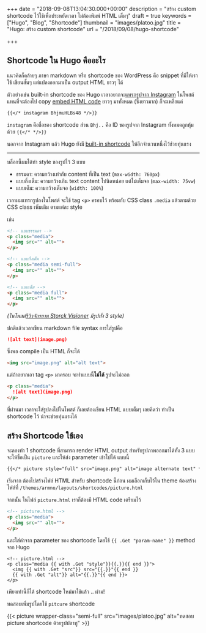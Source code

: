 +++
date = "2018-09-08T13:04:30.000+00:00"
description = "สร้าง custom shortcode ไว้ใช้เพื่อประหยัดเวลา ไม่ต้องพิมพ์ HTML เต็มๆ"
draft = true
keywords = ["Hugo", "Blog", "Shortcode"]
thumbnail = "images/platoo.jpg"
title = "Hugo: สร้าง custom shortcode"
url = "/2018/09/08/hugo-shortcode"

+++
## Shortcode ใน Hugo คืออะไร

แนวคิดก็คล้ายๆ ภาษา markdown หรือ shortcode ของ WordPress คือ snippet ที่มีให้เราใช้ เขียนสั้นๆ แต่แปลงออกมาเป็น output HTML ยาวๆ ได้

ตัวอย่างเช่น built-in shortcode ของ Hugo เวลาอยากจะ[แทรกรูปจาก Instagram](https://gohugo.io/content-management/shortcodes/#example-instagram-input)
ในโพสต์ แทนที่จะต้องไป copy [embed HTML code](https://help.instagram.com/513918941996087)
ยาวๆ มาทั้งหมด (ซึ่งยาวมาก) ก็จะเหลือแค่

```markdown
{{</* instagram BhjmuHLBs48 */>}}
```

`instagram` คือชื่อของ shortcode ส่วน `Bhj..` คือ ID ของรูปจาก Instagram
ทั้งหมดถูกหุ้มด้วย `{{</* */>}}`

นอกจาก Instagram แล้ว Hugo ยังมี [built-in shortcode](https://gohugo.io/content-management/shortcodes/#use-hugo-s-built-in-shortcodes)
ให้อีกจำนวนหนึ่งไว้ช่วยทุ่นแรง

---

บล็อกนี้ผมได้ทำ style ของรูปไว้ 3 แบบ

- ธรรมดา: ความกว้างเท่ากับ content ที่เป็น text (`max-width: 760px`)
- แบบกึ่งเต็ม: ความกว้างเกิน text content ไปนิดหน่อย แต่ไม่เต็มจอ (`max-width: 75vw`)
- แบบเต็ม: ความกว้างเต็มจอ (`width: 100%`)

เวลาผมแทรกรูปลงในโพสต์ จะใช้ tag `<p>` ครอบไว้
พร้อมกับ CSS class `.media` แล้วตามด้วย CSS class เพิ่มเติม ตามแต่ละ style

เช่น

```html
<!-- แบบธรรมดา -->
<p class="media">
  <img src="" alt="">
</p>

<!-- แบบกึ่งเต็ม -->
<p class="media semi-full">
  <img src="" alt="">
</p>

<!-- แบบเต็ม -->
<p class="media full">
  <img src="" alt="">
</p>
```

_(ในโพสต์[รีวิวจักรยาน Storck Visioner](https://armno.in.th/2018/03/17/review-storck-vision-comp-g1/) มีรูปทั้ง 3 style)_

ปกติแล้วเวลาเขียน markdown file syntax การใส่รูปคือ

```markdown
![alt text](image.png)
```

ซึ่งพอ compile เป็น HTML ก็จะได้

```html
<img src="image.png" alt="alt text">
```

แต่ถ้าอยากเอา tag `<p>` มาครอบ จะทำแบบนี้**ไม่ได้** รูปจะไม่ออก

```markdown
<p class="media">
  ![alt text](image.png)
</p>
```

ที่ผ่านมา เวลาจะใส่รูปลงไปในโพสต์ ก็เลยต้องเขียน HTML แบบเต็มๆ เลยคิดว่า ทำเป็น shortcode ไว้ น่าจะช่วยทุ่นแรงได้

## สร้าง Shortcode ใช้เอง

จะลองทำ 1 shortcode ที่สามารถ render HTML output สำหรับรูปภาพออกมาได้ทั้ง 3 แบบ จะให้ชื่อเป็น
`picture` และให้ส่ง parameter เข้าไปได้ แบบนี้

```markdown
{{</* picture style="full" src="image.png" alt="image alternate text" */>}}
```

เริ่มจาก ต้องไปสร้างไฟล์ HTML สำหรับ shortcode นี้ก่อน ผมเลือกเก็บไว้ใน theme
ต้องสร้างไฟล์ที่ `/themes/armno/layouts/shortcodes/picture.html`

จากนั้น ในไฟล์ `picture.html` เราก็ต้องมี HTML code เตรียมไว้

```html
<!-- picture.html -->
<p class="media">
  <img src="" alt="">
</p>
```

และใส่ค่าจาก parameter ของ shortcode โดยใช้ `{{ .Get "param-name" }}` method จาก Hugo

```text
<!-- picture.html -->
<p class="media {{ with .Get "style"}}{{.}}{{ end }}">
  <img {{ with .Get "src"}} src="{{.}}"{{ end }}
  {{ with .Get "alt"}} alt="{{.}}"{{ end }}>
</p>

```

เพียงเท่านี้ก็ได้ shortcode ใหม่มาใช้แล้ว .. ผ่าม!

ทดสอบเพิ่มรูปโดยใช้ `pitcure` shortcode

{{< picture wrapper-class="semi-full" src="images/platoo.jpg" alt="ทดสอบ picture shortcode ด้วยรูปปลาทู" >}}